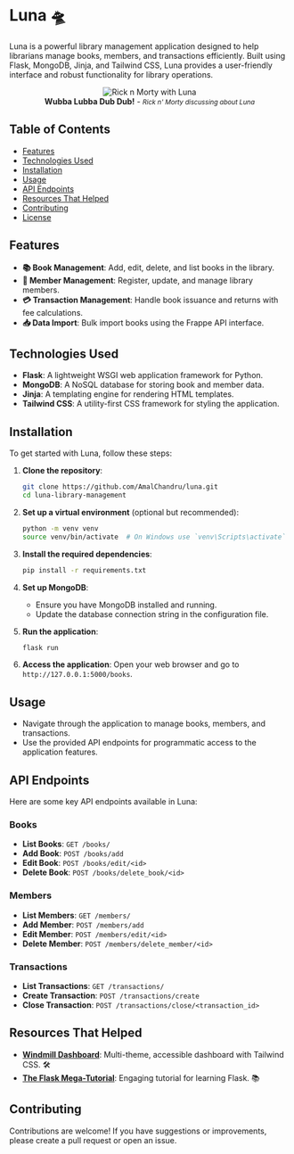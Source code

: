 # Luna 🛸

Luna is a powerful library management application designed to help librarians manage books, members, and transactions efficiently. Built using Flask, MongoDB, Jinja, and Tailwind CSS, Luna provides a user-friendly interface and robust functionality for library operations. 
<p align="center">
  <img src="https://i.giphy.com/media/v1.Y2lkPTc5MGI3NjExeXl1eHpvdXEza3lyZHNza3l4bXBpZ2MycjFiOHp1MWR6eDh0ZTN2eiZlcD12MV9pbnRlcm5hbF9naWZfYnlfaWQmY3Q9dg/pBoI7kes1IANE0pD2f/giphy.gif" alt="Rick n Morty with Luna">
   <br>
   <strong>Wubba Lubba Dub Dub!</strong> - <em><small>Rick n' Morty discussing about Luna</small></em>
</p>

## Table of Contents

- [Features](#features)
- [Technologies Used](#technologies-used)
- [Installation](#installation)
- [Usage](#usage)
- [API Endpoints](#api-endpoints)
- [Resources That Helped](#resources-that-helped)
- [Contributing](#contributing)
- [License](#license)

## Features

- **📚 Book Management**: Add, edit, delete, and list books in the library.
- **👥 Member Management**: Register, update, and manage library members.
- **💳 Transaction Management**: Handle book issuance and returns with fee calculations.
- **📥 Data Import**: Bulk import books using the Frappe API interface.

## Technologies Used

- **Flask**: A lightweight WSGI web application framework for Python.
- **MongoDB**: A NoSQL database for storing book and member data.
- **Jinja**: A templating engine for rendering HTML templates.
- **Tailwind CSS**: A utility-first CSS framework for styling the application.

## Installation

To get started with Luna, follow these steps:

1. **Clone the repository**:
   ```bash
   git clone https://github.com/AmalChandru/luna.git
   cd luna-library-management
   ```

2. **Set up a virtual environment** (optional but recommended):
   ```bash
   python -m venv venv
   source venv/bin/activate  # On Windows use `venv\Scripts\activate`
   ```

3. **Install the required dependencies**:
   ```bash
   pip install -r requirements.txt
   ```

4. **Set up MongoDB**:
   - Ensure you have MongoDB installed and running.
   - Update the database connection string in the configuration file.

5. **Run the application**:
   ```bash
   flask run
   ```

6. **Access the application**:
   Open your web browser and go to `http://127.0.0.1:5000/books`.

## Usage

- Navigate through the application to manage books, members, and transactions.
- Use the provided API endpoints for programmatic access to the application features.

## API Endpoints

Here are some key API endpoints available in Luna:

### Books
- **List Books**: `GET /books/`
- **Add Book**: `POST /books/add`
- **Edit Book**: `POST /books/edit/<id>`
- **Delete Book**: `POST /books/delete_book/<id>`

### Members
- **List Members**: `GET /members/`
- **Add Member**: `POST /members/add`
- **Edit Member**: `POST /members/edit/<id>`
- **Delete Member**: `POST /members/delete_member/<id>`

### Transactions
- **List Transactions**: `GET /transactions/`
- **Create Transaction**: `POST /transactions/create`
- **Close Transaction**: `POST /transactions/close/<transaction_id>`

## Resources That Helped

- **[Windmill Dashboard](https://github.com/estevanmaito/windmill-dashboard)**: Multi-theme, accessible dashboard with Tailwind CSS. 🛠️
- **[The Flask Mega-Tutorial](https://blog.miguelgrinberg.com/post/the-flask-mega-tutorial-part-i-hello-world)**: Engaging tutorial for learning Flask. 📚

## Contributing

Contributions are welcome! If you have suggestions or improvements, please create a pull request or open an issue.


